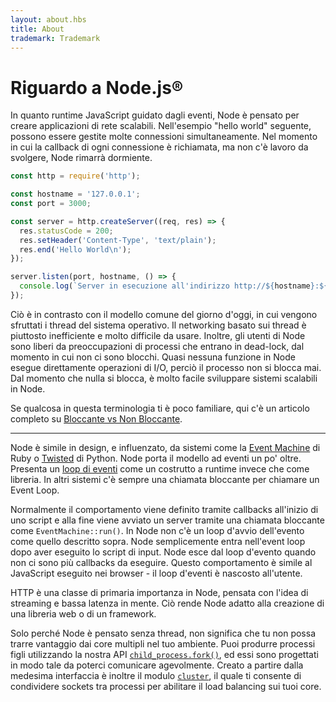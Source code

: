 ```yaml
---
layout: about.hbs
title: About
trademark: Trademark
---
```

# Riguardo a Node.js&reg;

In quanto runtime JavaScript guidato dagli eventi, Node è pensato per creare applicazioni di rete scalabili. Nell'esempio "hello world" seguente, possono essere gestite molte connessioni simultaneamente. Nel momento in cui la callback di ogni connessione è richiamata, ma non c'è lavoro da svolgere, Node rimarrà dormiente.

```javascript
const http = require('http');

const hostname = '127.0.0.1';
const port = 3000;

const server = http.createServer((req, res) => {
  res.statusCode = 200;
  res.setHeader('Content-Type', 'text/plain');
  res.end('Hello World\n');
});

server.listen(port, hostname, () => {
  console.log(`Server in esecuzione all'indirizzo http://${hostname}:${port}/`);
});
```
Ciò è in contrasto con il modello comune del giorno d'oggi, in cui vengono sfruttati i thread del sistema operativo. Il networking basato sui thread è piuttosto inefficiente e molto difficile da usare. Inoltre, gli utenti di Node sono liberi da preoccupazioni di processi che entrano in dead-lock, dal momento in cui non ci sono blocchi. Quasi nessuna funzione in Node esegue direttamente operazioni di I/O, perciò il processo non si blocca mai. Dal momento che nulla si blocca, è molto facile sviluppare sistemi scalabili in Node.

Se qualcosa in questa terminologia ti è poco familiare, qui c'è un articolo completo su [Bloccante vs Non Bloccante][]. 

---

Node è simile in design, e influenzato, da sistemi come la [Event Machine][] di Ruby o [Twisted][] di Python. Node porta il modello ad eventi un po' oltre. Presenta un [loop di eventi][] come un costrutto a runtime invece che come libreria. In altri sistemi c'è sempre una chiamata bloccante per chiamare un Event Loop.

Normalmente il comportamento viene definito tramite callbacks all'inizio di uno script e alla fine viene avviato un server tramite una chiamata bloccante come `EventMachine::run()`.
In Node non c'è un loop d'avvio dell'evento come quello descritto sopra. 
Node semplicemente entra nell'event loop dopo aver eseguito lo script di input. 
Node esce dal loop d'evento quando non ci sono più callbacks da eseguire.
Questo comportamento è simile al JavaScript eseguito nei browser - il loop d'eventi è nascosto all'utente.

HTTP è una classe di primaria importanza in Node, pensata con l'idea di streaming e bassa latenza in mente.
Ciò rende Node adatto alla creazione di una libreria web o di un framework.

Solo perché Node è pensato senza thread, non significa che tu non possa trarre vantaggio dai core multipli nel tuo ambiente. Puoi produrre processi figli utilizzando la nostra API [`child_process.fork()`][], ed essi sono progettati in modo tale da poterci comunicare agevolmente. Creato a partire dalla medesima interfaccia è inoltre il modulo [`cluster`][], il quale ti consente di condividere sockets tra processi per abilitare il load balancing sui tuoi core.

[Bloccante vs Non Bloccante]: https://nodejs.org/en/docs/guides/blocking-vs-non-blocking/
[`child_process.fork()`]: https://nodejs.org/api/child_process.html#child_process_child_process_fork_modulepath_args_options
[`cluster`]: https://nodejs.org/api/cluster.html
[loop di eventi]: https://nodejs.org/en/docs/guides/event-loop-timers-and-nexttick/
[Event Machine]: http://rubyeventmachine.com/
[Twisted]: http://twistedmatrix.com/
